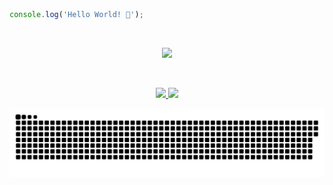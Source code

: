 ```javascript
console.log('Hello World! 👋');
```
<br>
<p align="center">
  <a href="https://skillicons.dev">
    <img src="https://skillicons.dev/icons?i=java,spring,cs,dotnet,js,nodejs,python,fastapi,html,css,bootstrap,sass,angular,postgres,docker&theme=light" />
  </a>
</p>
<br>
<div align="center">
  <p>
    <a href="https://github.com/anuraghazra/github-readme-stats">
      <img height="180em" src="https://github-readme-stats.vercel.app/api?username=4L1C3-R4BB1T&show_icons=true&theme=tokyonight" />
    </a>
    <a href="https://github.com/anuraghazra/github-readme-stats">
      <img height="180em" src="https://github-readme-stats.vercel.app/api/top-langs/?username=4L1C3-R4BB1T&layout=compact&langs_count=6&theme=tokyonight" />
    </a>
  </p>
</div>
<p align="center">
  <a href="https://github.com/Platane/snk">
    <img src="https://github.com/4L1C3-R4BB1T/4L1C3-R4BB1T/blob/main/assets/github-user-contribution.svg" />
  </a>
</p>
